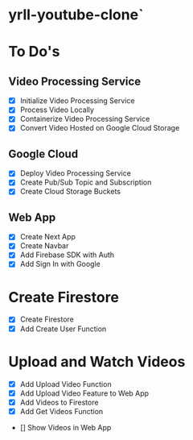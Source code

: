 # yrll-youtube-clone`

# To Do's

## Video Processing Service

- [x] Initialize Video Processing Service
- [x] Process Video Locally
- [x] Containerize Video Processing Service
- [x] Convert Video Hosted on Google Cloud Storage

## Google Cloud

- [x] Deploy Video Processing Service
- [x] Create Pub/Sub Topic and Subscription
- [x] Create Cloud Storage Buckets

## Web App

- [x] Create Next App
- [x] Create Navbar
- [x] Add Firebase SDK with Auth
- [x] Add Sign In with Google

# Create Firestore

- [x] Create Firestore
- [x] Add Create User Function

# Upload and Watch Videos

- [x] Add Upload Video Function
- [x] Add Upload Video Feature to Web App
- [x] Add Videos to Firestore
- [x] Add Get Videos Function
- [] Show Videos in Web App
